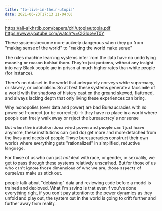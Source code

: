```yaml
---
title: "to-live-in-their-utopia"
date: 2021-06-23T17:13:11-04:00
---
```


https://ali-alkhatib.com/papers/chi/utopia/utopia.pdf
https://www.youtube.com/watch?v=ClGIosevT0Y

These systems become more actively dangerous when they go from "making sense of the world" to "making the world make sense"

The rules machine learning systems infer from the data have no underlying meaning or reason behind them.
They're just patterns, without any insight into *why* Black people are in prison at much higher rates than white people (for instance).

There's no dataset in the world that adequately conveys white supremacy, or slavery, or colonialism.
So at best these systems generate a facsimile of a world with the shadows of history cast on the ground
skewed, flattened, and always lacking depth that only living these experiences can bring.

Why monopolies (over data and power) are bad
Bureaucracies with no power self-correct (or be corrected) -> they have no place in a world where people can freely walk away or reject the bureaucracy's nonsense

But when the institution *does* wield power and people can't just leave anymore, these institutions can (and do) get more and more detached from the lives and needs of people
Those bureaucracies construct their own worlds where everything gets "rationalized" in simplified, reductive language.

For those of us who can just *not* deal with race, or gender, or sexuality, we get to pass through these systems relatively unscathed. But for those of us who can't ignore those dimensions of who we are, those aspects of ourselves make us stick out.

people talk about "debiasing" data and reviewing code before a model is trained and deployed.
What I'm saying is that even if you've done everything right, if you don't pay attention to the power dynamics as they unfold and play out, the system out in the world is going to drift further and further away from reality.
